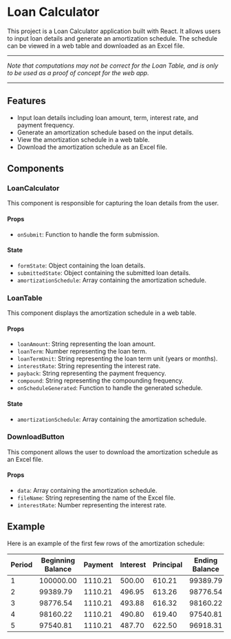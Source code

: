 # Loan Calculator

This project is a Loan Calculator application built with React. It allows users to input loan details and generate an amortization schedule. The schedule can be viewed in a web table and downloaded as an Excel file.

---
*Note that computations may not be correct for the Loan Table, and is only to be used as a proof of concept for the web app.*

---
## Features

- Input loan details including loan amount, term, interest rate, and payment frequency.
- Generate an amortization schedule based on the input details.
- View the amortization schedule in a web table.
- Download the amortization schedule as an Excel file.

## Components

### LoanCalculator

This component is responsible for capturing the loan details from the user.

#### Props

- `onSubmit`: Function to handle the form submission.

#### State

- `formState`: Object containing the loan details.
- `submittedState`: Object containing the submitted loan details.
- `amortizationSchedule`: Array containing the amortization schedule.

### LoanTable

This component displays the amortization schedule in a web table.

#### Props

- `loanAmount`: String representing the loan amount.
- `loanTerm`: Number representing the loan term.
- `loanTermUnit`: String representing the loan term unit (years or months).
- `interestRate`: String representing the interest rate.
- `payback`: String representing the payment frequency.
- `compound`: String representing the compounding frequency.
- `onScheduleGenerated`: Function to handle the generated schedule.

#### State

- `amortizationSchedule`: Array containing the amortization schedule.

### DownloadButton

This component allows the user to download the amortization schedule as an Excel file.

#### Props

- `data`: Array containing the amortization schedule.
- `fileName`: String representing the name of the Excel file.
- `interestRate`: Number representing the interest rate.


## Example

Here is an example of the first few rows of the amortization schedule:

| Period | Beginning Balance | Payment | Interest | Principal | Ending Balance |
|--------|--------------------|---------|----------|-----------|----------------|
| 1      | 100000.00          | 1110.21 | 500.00   | 610.21    | 99389.79       |
| 2      | 99389.79           | 1110.21 | 496.95   | 613.26    | 98776.54       |
| 3      | 98776.54           | 1110.21 | 493.88   | 616.32    | 98160.22       |
| 4      | 98160.22           | 1110.21 | 490.80   | 619.40    | 97540.81       |
| 5      | 97540.81           | 1110.21 | 487.70   | 622.50    | 96918.31       |

